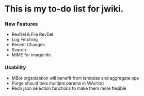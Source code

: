 # This is my to-do list for jwiki.

### New Features
* RevDel & File RevDel
* Log Fetching
* Recent Changes
* Search
* MIME for imageinfo

### Usability
* MBot organization will benefit from lambdas and aggregate ops
* Purge should take multiple params in WAction
* Redo json selection functions to make them more flexible